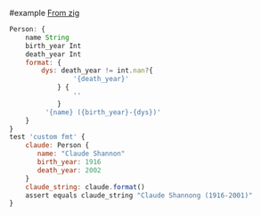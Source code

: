 #example
[From zig](https://ziglearn.org/chapter-2/#formatting:~:text=over%20string%20printing.-,const%20Person%20%3D%20struct%20%7B,%7D,-JSON)

```javascript
Person: {
    name String
    birth_year Int
    death_year Int
    format: {
        dys: death_year != int.nan?{
                '{death_year}'
            } {
                ''
            }
         '{name} ({birth_year}-{dys})'    
    }
}
test 'custom fmt' {
    claude: Person {
       name: "Claude Shannon"
       birth_year: 1916
       death_year: 2002
    }
    claude_string: claude.format()
    assert equals claude_string "Claude Shannong (1916-2001)"
}
```